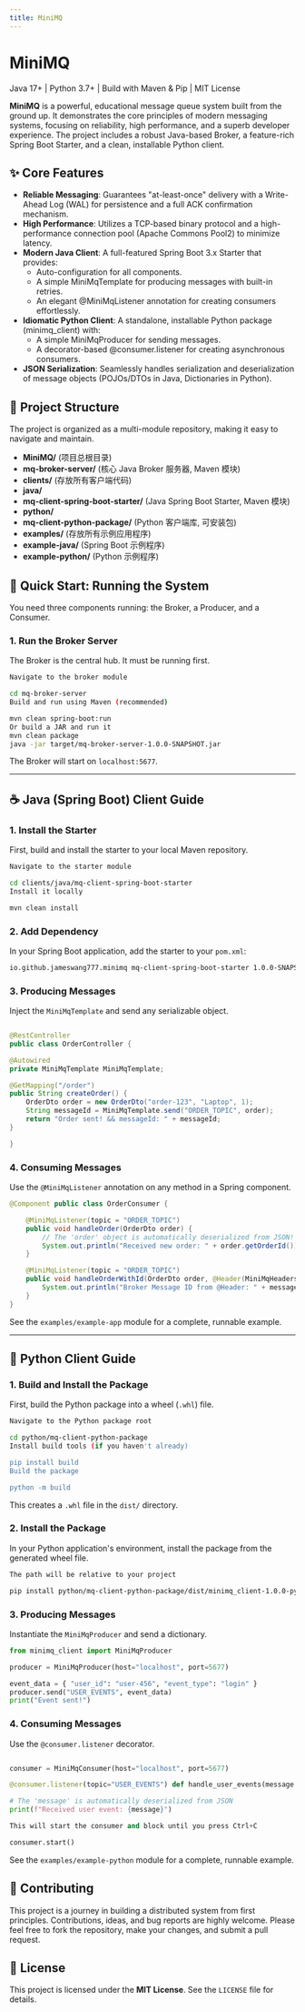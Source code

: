```yaml
---
title: MiniMQ
---
```


# MiniMQ

Java 17+ | Python 3.7+ | Build with Maven & Pip | MIT License

**MiniMQ** is a powerful, educational message queue system built from the ground up. It demonstrates the core principles of modern messaging systems, focusing on reliability, high performance, and a superb developer experience. The project includes a robust Java-based Broker, a feature-rich Spring Boot Starter, and a clean, installable Python client.

## ✨ Core Features

- **Reliable Messaging**: Guarantees "at-least-once" delivery with a Write-Ahead Log (WAL) for persistence and a full ACK confirmation mechanism.
- **High Performance**: Utilizes a TCP-based binary protocol and a high-performance connection pool (Apache Commons Pool2) to minimize latency.
- **Modern Java Client**: A full-featured Spring Boot 3.x Starter that provides:
    - Auto-configuration for all components.
    - A simple MiniMqTemplate for producing messages with built-in retries.
    - An elegant @MiniMqListener annotation for creating consumers effortlessly.
- **Idiomatic Python Client**: A standalone, installable Python package (minimq_client) with:
    - A simple MiniMqProducer for sending messages.
    - A decorator-based @consumer.listener for creating asynchronous consumers.
- **JSON Serialization**: Seamlessly handles serialization and deserialization of message objects (POJOs/DTOs in Java, Dictionaries in Python).

## 📂 Project Structure

The project is organized as a multi-module repository, making it easy to navigate and maintain.

- **MiniMQ/** (项目总根目录)
-  **mq-broker-server/** (核心 Java Broker 服务器, Maven 模块)
-  **clients/** (存放所有客户端代码)
-  **java/**
-  **mq-client-spring-boot-starter/** (Java Spring Boot Starter, Maven 模块)
-  **python/**
-  **mq-client-python-package/** (Python 客户端库, 可安装包)
-  **examples/** (存放所有示例应用程序)
-  **example-java/** (Spring Boot 示例程序)
-  **example-python/** (Python 示例程序)

## 🚀 Quick Start: Running the System

You need three components running: the Broker, a Producer, and a Consumer.

### 1. Run the Broker Server

The Broker is the central hub. It must be running first.

```bash
Navigate to the broker module

cd mq-broker-server
Build and run using Maven (recommended)

mvn clean spring-boot:run
Or build a JAR and run it
mvn clean package
java -jar target/mq-broker-server-1.0.0-SNAPSHOT.jar

``` 
The Broker will start on `localhost:5677`.

---
## ☕ Java (Spring Boot) Client Guide

### 1. Install the Starter

First, build and install the starter to your local Maven repository.

```bash
Navigate to the starter module

cd clients/java/mq-client-spring-boot-starter
Install it locally

mvn clean install 
```

### 2. Add Dependency

In your Spring Boot application, add the starter to your `pom.xml`:

```xml 
io.github.jameswang777.minimq mq-client-spring-boot-starter 1.0.0-SNAPSHOT 
```

### 3. Producing Messages

Inject the `MiniMqTemplate` and send any serializable object.

```java 

@RestController 
public class OrderController { 

@Autowired 
private MiniMqTemplate MiniMqTemplate;

@GetMapping("/order")
public String createOrder() {
    OrderDto order = new OrderDto("order-123", "Laptop", 1);
    String messageId = MiniMqTemplate.send("ORDER_TOPIC", order);
    return "Order sent! && messageId: " + messageId;
}

}
```
### 4. Consuming Messages

Use the `@MiniMqListener` annotation on any method in a Spring component.

```java 
@Component public class OrderConsumer {

    @MiniMqListener(topic = "ORDER_TOPIC")
    public void handleOrder(OrderDto order) {
        // The 'order' object is automatically deserialized from JSON!
        System.out.println("Received new order: " + order.getOrderId());
    }

    @MiniMqListener(topic = "ORDER_TOPIC")
    public void handleOrderWithId(OrderDto order, @Header(MiniMqHeaders.MESSAGE_ID) String messageId) {
        System.out.println("Broker Message ID from @Header: " + messageId);
    }
} 

``` 
See the `examples/example-app` module for a complete, runnable example.

---
## 🐍 Python Client Guide

### 1. Build and Install the Package

First, build the Python package into a wheel (`.whl`) file.

```bash
Navigate to the Python package root

cd python/mq-client-python-package
Install build tools (if you haven't already)

pip install build
Build the package

python -m build 
``` 
This creates a `.whl` file in the `dist/` directory.

### 2. Install the Package

In your Python application's environment, install the package from the generated wheel file.

```bash
The path will be relative to your project

pip install python/mq-client-python-package/dist/minimq_client-1.0.0-py3-none-any.whl 
```


### 3. Producing Messages

Instantiate the `MiniMqProducer` and send a dictionary.

```python 
from minimq_client import MiniMqProducer

producer = MiniMqProducer(host="localhost", port=5677)

event_data = { "user_id": "user-456", "event_type": "login" } 
producer.send("USER_EVENTS", event_data) 
print("Event sent!") 
```

### 4. Consuming Messages

Use the `@consumer.listener` decorator.

```python from minimq_client import MiniMqConsumer

consumer = MiniMqConsumer(host="localhost", port=5677)

@consumer.listener(topic="USER_EVENTS") def handle_user_events(message: dict):

# The 'message' is automatically deserialized from JSON
print(f"Received user event: {message}")

This will start the consumer and block until you press Ctrl+C

consumer.start() 
``` 
See the `examples/example-python` module for a complete, runnable example.

## 🤝 Contributing

This project is a journey in building a distributed system from first principles. Contributions, ideas, and bug reports are highly welcome. Please feel free to fork the repository, make your changes, and submit a pull request.

## 📜 License

This project is licensed under the **MIT License**. See the `LICENSE` file for details.